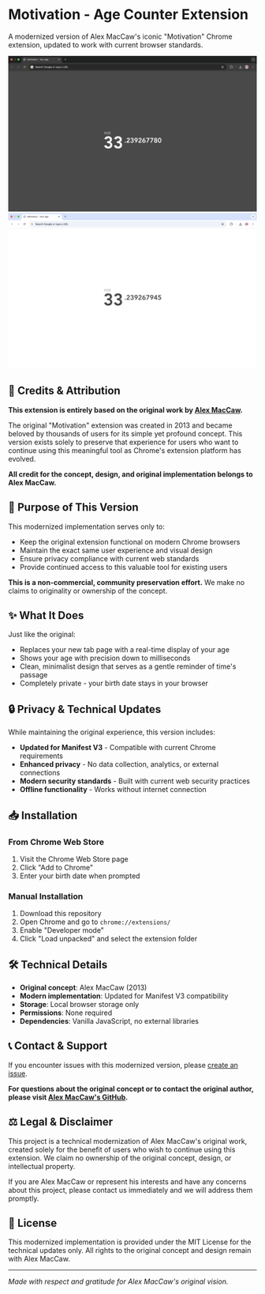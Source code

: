 # Motivation - Age Counter Extension

A modernized version of Alex MacCaw's iconic "Motivation" Chrome extension, updated to work with current browser standards.

![Extension Preview](images/screenshot_1280x800_dark.png)
![Extension Preview](images/screenshot_1280x800_light.png)

## 🙏 Credits & Attribution

**This extension is entirely based on the original work by [Alex MacCaw](https://github.com/maccman).**

The original "Motivation" extension was created in 2013 and became beloved by thousands of users for its simple yet profound concept. This version exists solely to preserve that experience for users who want to continue using this meaningful tool as Chrome's extension platform has evolved.

**All credit for the concept, design, and original implementation belongs to Alex MacCaw.**

## 📝 Purpose of This Version

This modernized implementation serves only to:
- Keep the original extension functional on modern Chrome browsers
- Maintain the exact same user experience and visual design
- Ensure privacy compliance with current web standards
- Provide continued access to this valuable tool for existing users

**This is a non-commercial, community preservation effort.** We make no claims to originality or ownership of the concept.

## ✨ What It Does

Just like the original:
- Replaces your new tab page with a real-time display of your age
- Shows your age with precision down to milliseconds
- Clean, minimalist design that serves as a gentle reminder of time's passage
- Completely private - your birth date stays in your browser

## 🔒 Privacy & Technical Updates

While maintaining the original experience, this version includes:
- **Updated for Manifest V3** - Compatible with current Chrome requirements
- **Enhanced privacy** - No data collection, analytics, or external connections
- **Modern security standards** - Built with current web security practices
- **Offline functionality** - Works without internet connection

## 📥 Installation

### From Chrome Web Store
1. Visit the Chrome Web Store page
2. Click "Add to Chrome"
3. Enter your birth date when prompted

### Manual Installation
1. Download this repository
2. Open Chrome and go to `chrome://extensions/`
3. Enable "Developer mode"
4. Click "Load unpacked" and select the extension folder

## 🛠️ Technical Details

- **Original concept**: Alex MacCaw (2013)
- **Modern implementation**: Updated for Manifest V3 compatibility
- **Storage**: Local browser storage only
- **Permissions**: None required
- **Dependencies**: Vanilla JavaScript, no external libraries

## 📞 Contact & Support

If you encounter issues with this modernized version, please [create an issue](https://github.com/1gory/motivation-extension/issues).

**For questions about the original concept or to contact the original author, please visit [Alex MacCaw's GitHub](https://github.com/maccman).**

## ⚖️ Legal & Disclaimer

This project is a technical modernization of Alex MacCaw's original work, created solely for the benefit of users who wish to continue using this extension. We claim no ownership of the original concept, design, or intellectual property.

If you are Alex MacCaw or represent his interests and have any concerns about this project, please contact us immediately and we will address them promptly.

## 📄 License

This modernized implementation is provided under the MIT License for the technical updates only. All rights to the original concept and design remain with Alex MacCaw.

---

*Made with respect and gratitude for Alex MacCaw's original vision.*
